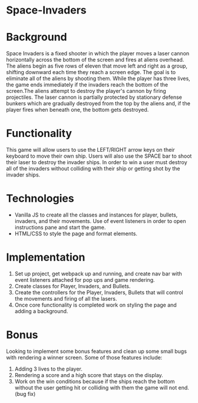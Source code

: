 # Space-Invaders

# Background

Space Invaders is a fixed shooter in which the player moves a laser cannon horizontally across the bottom of the screen and fires at aliens overhead. The aliens begin as five rows of eleven that move left and right as a group, shifting downward each time they reach a screen edge. The goal is to eliminate all of the aliens by shooting them. While the player has three lives, the game ends immediately if the invaders reach the bottom of the screen.The aliens attempt to destroy the player's cannon by firing projectiles. The laser cannon is partially protected by stationary defense bunkers which are gradually destroyed from the top by the aliens and, if the player fires when beneath one, the bottom gets destroyed.

# Functionality

This game will allow users to use the LEFT/RIGHT arrow keys on their keyboard to move their own ship. Users will also use the SPACE bar to shoot their laser to destroy the invader ships. In order to win a user must destroy all of the invaders without colliding with their ship or getting shot by the invader ships.

# Technologies

- Vanilla JS to create all the classes and instances for player, bullets, invaders, and their movements. Use of event listeners in order to open instructions pane and start the game.
- HTML/CSS to style the page and format elements.

# Implementation

1. Set up project, get webpack up and running, and create nav bar with event listeners attached for pop ups and game rendering.
2. Create classes for Player, Invaders, and Bullets.
3. Create the controllers for the Player, Invaders, Bullets that will control the movements and firing of all the lasers.
4. Once core functionality is completed work on styling the page and adding a background.

# Bonus

Looking to implement some bonus features and clean up some small bugs with rendering a winner screen. Some of those features include:

1. Adding 3 lives to the player.
2. Rendering a score and a high score that stays on the display.
3. Work on the win conditions because if the ships reach the bottom without the user getting hit or colliding with them the game will not end. (bug fix)
